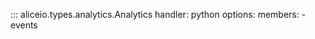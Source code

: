 ::: aliceio.types.analytics.Analytics
    handler: python
    options:
      members:
        - events
